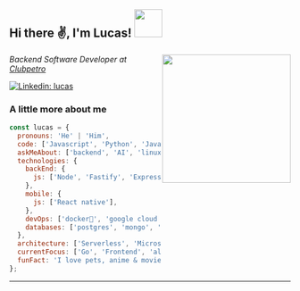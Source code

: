 <h2>Hi there ✌️, I'm Lucas! <img src="https://media.giphy.com/media/12oufCB0MyZ1Go/giphy.gif" width="50"></h2>
<img align='right' src="https://media.giphy.com/media/M9gbBd9nbDrOTu1Mqx/giphy.gif" width="230">
<p><em>Backend Software Developer at <a href="https://www.clubpetro.com/">Clubpetro
</em></p>

[![Linkedin: lucas](https://img.shields.io/badge/-lucas-blue?style=flat-square&logo=Linkedin&logoColor=white&link=https://www.linkedin.com/in/lucas-pereira-miranda-91452415b/)](https://www.linkedin.com/in/lucas-pereira-miranda-91452415b/)

### A little more about me

```javascript
const lucas = {
  pronouns: 'He' | 'Him',
  code: ['Javascript', 'Python', 'Java', 'Go'],
  askMeAbout: ['backend', 'AI', 'linux'],
  technologies: {
    backEnd: {
      js: ['Node', 'Fastify', 'Express', 'Nest.js'],
    },
    mobile: {
      js: ['React native'],
    },
    devOps: ['docker🐳', 'google cloud platform'],
    databases: ['postgres', 'mongo', 'mySql', 'sqlite'],
  },
  architecture: ['Serverless', 'Microservice', 'Monorepo', 'Pub/Sub', 'Queue'],
  currentFocus: ['Go', 'Frontend', 'always keep learning'],
  funFact: 'I love pets, anime & movies',
};
```

---
